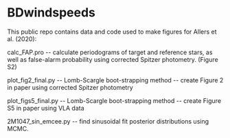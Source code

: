 # BDwindspeeds

This public repo contains data and code used to make figures for Allers et al. (2020):



calc_FAP.pro	      -- calculate periodograms of target and reference stars, as well as false-alarm
                       probability using corrected Spitzer photometry. (Figure S2)  
                       
plot_fig2_final.py	-- Lomb-Scargle boot-strapping method -- create Figure 2 in paper using corrected Spitzer photometry   

plot_figs5_final.py -- Lomb-Scargle boot-strapping method -- create Figure S5 in paper using VLA data   

2M1047_sin_emcee.py -- find sinusoidal fit posterior distributions using MCMC.
